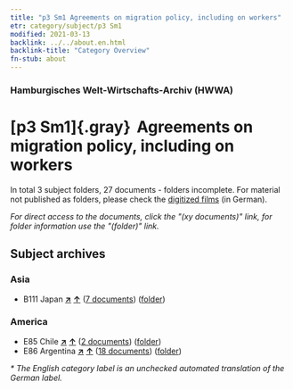 ```yaml
---
title: "p3 Sm1 Agreements on migration policy, including on workers"
etr: category/subject/p3 Sm1
modified: 2021-03-13
backlink: ../../about.en.html
backlink-title: "Category Overview"
fn-stub: about
---
```


### Hamburgisches Welt-Wirtschafts-Archiv (HWWA)
# [p3 Sm1]{.gray}&#8201; Agreements on migration policy, including on workers&#160; 





In total 3 subject folders, 27 documents - folders incomplete.
For material not published as folders, please check the [digitized films](/film/h1_sh) (in German).

_For direct access to the documents, click the "(xy documents)" link, for folder information use the "(folder)" link._

## Subject archives



### Asia

- B111 Japan [**&nearr;**](../../../geo/i/141272/about.en.html "Japan (all folders)") [**&uarr;**](../../../geo/about.en.html#B111 "Country category system") (<a href="https://pm20.zbw.eu/dfgview/sh/141272,145918" title="about: Japan : Agreements on migration policy, including on workers" target="_blank">7 documents</a>) ([folder](http://purl.org/pressemappe20/folder/sh/141272,145918))

### America

- E85 Chile [**&nearr;**](../../../geo/i/141691/about.en.html "Chile (all folders)") [**&uarr;**](../../../geo/about.en.html#E85 "Country category system") (<a href="https://pm20.zbw.eu/dfgview/sh/141691,145918" title="about: Chile : Agreements on migration policy, including on workers" target="_blank">2 documents</a>) ([folder](http://purl.org/pressemappe20/folder/sh/141691,145918))
- E86 Argentina [**&nearr;**](../../../geo/i/141692/about.en.html "Argentina (all folders)") [**&uarr;**](../../../geo/about.en.html#E86 "Country category system") (<a href="https://pm20.zbw.eu/dfgview/sh/141692,145918" title="about: Argentina : Agreements on migration policy, including on workers" target="_blank">18 documents</a>) ([folder](http://purl.org/pressemappe20/folder/sh/141692,145918))


_* The English category label is an unchecked automated translation of the German label._

